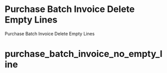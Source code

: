
# Purchase Batch Invoice Delete Empty Lines
Purchase Batch Invoice Delete Empty Lines
# purchase_batch_invoice_no_empty_line
